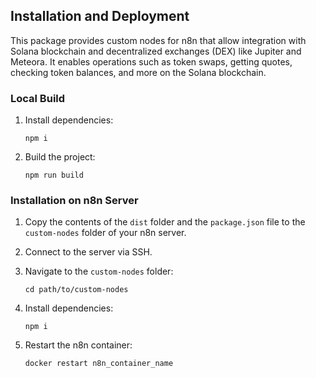 ## Installation and Deployment

This package provides custom nodes for n8n that allow integration with Solana blockchain and decentralized exchanges (DEX) like Jupiter and Meteora. It enables operations such as token swaps, getting quotes, checking token balances, and more on the Solana blockchain.

### Local Build

1. Install dependencies:
   ```
   npm i
   ```

2. Build the project:
   ```
   npm run build
   ```

### Installation on n8n Server

1. Copy the contents of the `dist` folder and the `package.json` file to the `custom-nodes` folder of your n8n server.

2. Connect to the server via SSH.

3. Navigate to the `custom-nodes` folder:
   ```
   cd path/to/custom-nodes
   ```

4. Install dependencies:
   ```
   npm i
   ```

5. Restart the n8n container:
   ```
   docker restart n8n_container_name
   ```
